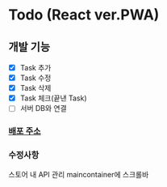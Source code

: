 # Todo (React ver.PWA)

## 개발 기능

- [x] Task 추가
- [x] Task 수정
- [x] Task 삭제
- [x] Task 체크(끝낸 Task)
- [ ] 서버 DB와 연결

### [배포 주소](https://pwa-vue-first.web.app/)

### 수정사항

스토어 내 API 관리
maincontainer에 스크롤바
